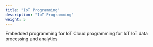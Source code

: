 ```yaml
---
title: "IoT Programming"
description: "IoT Programming"
weight: 5
---
```


Embedded programming for IoT
Cloud programming for IoT
IoT data processing and analytics